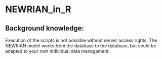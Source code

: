 # NEWRIAN_in_R

Background knowledge:
---
Execution of the scripts is not possible without server access rights. The NEWRIAN model works from the database to the database, but could be adapted to your own individual data management. 
